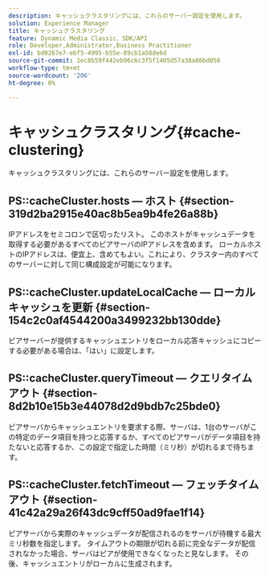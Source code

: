 ```yaml
---
description: キャッシュクラスタリングには、これらのサーバー設定を使用します。
solution: Experience Manager
title: キャッシュクラスタリング
feature: Dynamic Media Classic、SDK/API
role: Developer,Administrator,Business Practitioner
exl-id: bd0267e7-ebf5-4995-b55e-89cb1a58de6d
source-git-commit: 1ec8b59f442eb96c6c3f5f1405d57a38a86bd056
workflow-type: tm+mt
source-wordcount: '206'
ht-degree: 0%

---
```


# キャッシュクラスタリング{#cache-clustering}

キャッシュクラスタリングには、これらのサーバー設定を使用します。

## PS::cacheCluster.hosts — ホスト {#section-319d2ba2915e40ac8b5ea9b4fe26a88b}

IPアドレスをセミコロンで区切ったリスト。 このホストがキャッシュデータを取得する必要があるすべてのピアサーバのIPアドレスを含めます。 ローカルホストのIPアドレスは、便宜上、含めてもよい。これにより、クラスター内のすべてのサーバーに対して同じ構成設定が可能になります。

## PS::cacheCluster.updateLocalCache — ローカルキャッシュを更新 {#section-154c2c0af4544200a3499232bb130dde}

ピアサーバーが提供するキャッシュエントリをローカル応答キャッシュにコピーする必要がある場合は、「はい」に設定します。

## PS::cacheCluster.queryTimeout — クエリタイムアウト {#section-8d2b10e15b3e44078d2d9bdb7c25bde0}

ピアサーバからキャッシュエントリを要求する際、サーバは、1台のサーバがこの特定のデータ項目を持つと応答するか、すべてのピアサーバがデータ項目を持たないと応答するか、この設定で指定した時間（ミリ秒）が切れるまで待ちます。

## PS::cacheCluster.fetchTimeout — フェッチタイムアウト {#section-41c42a29a26f43dc9cff50ad9fae1f14}

ピアサーバから実際のキャッシュデータが配信されるのをサーバが待機する最大ミリ秒数を指定します。 タイムアウトの期限が切れる前に完全なデータが配信されなかった場合、サーバはピアが使用できなくなったと見なします。 その後、キャッシュエントリがローカルに生成されます。
